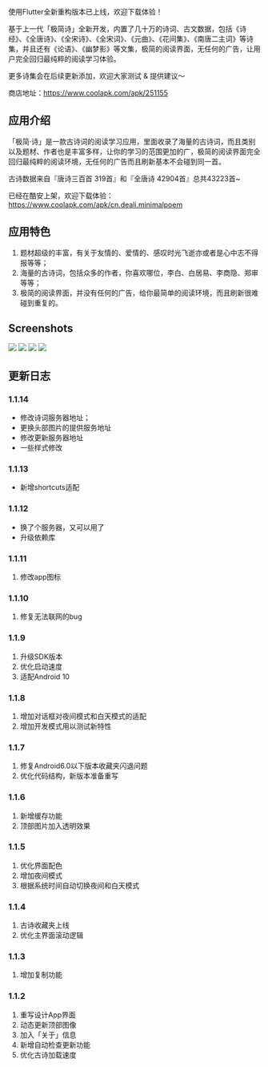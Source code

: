 使用Flutter全新重构版本已上线，欢迎下载体验！

基于上一代「极简诗」全新开发，内置了几十万的诗词、古文数据，包括《诗经》、《全唐诗》、《全宋诗》、《全宋词》、《元曲》、《花间集》、《南唐二主词》等诗集，并且还有《论语》、《幽梦影》等文集，极简的阅读界面，无任何的广告，让用户完全回归最纯粹的阅读学习体验。

更多诗集会在后续更新添加，欢迎大家测试 & 提供建议～

商店地址：https://www.coolapk.com/apk/251155

## 应用介绍
「极简·诗」是一款古诗词的阅读学习应用，里面收录了海量的古诗词，而且类别以及题材、作者也是丰富多样，让你的学习的范围更加的广，极简的阅读界面完全回归最纯粹的阅读环境，无任何的广告而且刷新基本不会碰到同一首。

古诗数据来自『唐诗三百首 319首』和『全唐诗 42904首』总共43223首~

已经在酷安上架，欢迎下载体验：https://www.coolapk.com/apk/cn.deali.minimalpoem


## 应用特色
1. 题材超级的丰富，有关于友情的、爱情的、感叹时光飞逝亦或者是心中志不得报等等；
2. 海量的古诗词，包括众多的作者，你喜欢哪位，李白、白居易、李商隐、郑审等等；
3. 极简的阅读界面，并没有任何的广告，给你最简单的阅读环境，而且刷新很难碰到重复的。


## Screenshots
![](http://image.coolapk.com/apk_image/2018/1031/11/f86312aaeb476465f442f025ba60bd4e-202677-o_1cr42rl1m15a612rtrp11tk4pkd12-uid-690251@556x1029.png)
![](http://image.coolapk.com/apk_image/2018/1031/11/fd56b0a251115261af744a0cacf8d4bc-202677-o_1cr42rl1mbs4q0c1ftg4ug18mf14-uid-690251@556x1029.png)
![](http://image.coolapk.com/apk_image/2018/1031/11/f86312aaeb476465f442f025ba60bd4e-202677-o_1cr42rl1m15a612rtrp11tk4pkd12-uid-690251@556x1029.png)
![](http://image.coolapk.com/apk_image/2018/1031/11/00662e061deba9e4c9332f54384bf172-202677-o_1cr42rl1m2oo6loqsqlc1elq13-uid-690251@556x1029.png)


## 更新日志

### 1.1.14
- 修改诗词服务器地址；
- 更换头部图片的提供服务地址
- 修改更新服务器地址
- 一些样式修改

### 1.1.13
- 新增shortcuts适配

### 1.1.12
- 换了个服务器，又可以用了
- 升级依赖库


### 1.1.11
1. 修改app图标

### 1.1.10
1. 修复无法联网的bug

### 1.1.9
1. 升级SDK版本
2. 优化启动速度
3. 适配Android 10

### 1.1.8
1. 增加对话框对夜间模式和白天模式的适配
2. 增加开发模式用以测试新特性

### 1.1.7
1. 修复Android6.0以下版本收藏夹闪退问题
2. 优化代码结构，新版本准备重写

### 1.1.6
1. 新增缓存功能
2. 顶部图片加入透明效果

### 1.1.5
1. 优化界面配色
2. 增加夜间模式
3. 根据系统时间自动切换夜间和白天模式

### 1.1.4
1. 古诗收藏夹上线
2. 优化主界面滚动逻辑

### 1.1.3
1. 增加复制功能

### 1.1.2
1. 重写设计App界面
2. 动态更新顶部图像
3. 加入「关于」信息
4. 新增自动检查更新功能
5. 优化古诗加载速度
